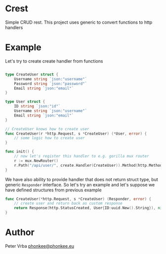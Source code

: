 # Crest

Simple CRUD rest. This project uses generic to convert functions to http handlers

# Example

Let's try to create create handler from functions

```go

type CreateUser struct {
    Username string `json:"username"`
    Password string `json:"password"`
    Email string `json:"email"`
}

type User struct {
    ID string `json:"id"`
    Username string `json:"username"`
    Email string `json:"email"`
}

// CreateUser knows how to create user
func CreateUser(r *http.Request, s *CreateUser) (*User, error) {
    // some logic how to create user
}

func init() {
    // now let's register this handler to e.g. gorilla mux router
    r := mux.NewRouter()
    r.Path("/api/user/", create.Handler(CreateUser)).Method(http.MethodPut)
}
```

We have also ability to provide handler that does not return struct type, but generic `Responder` interface.
So let's try an example and let's suppose we have defined structures from previous example

```go
func CreateUser(*http.Request, s *CreateUser) (Responder, error) {
    // create user and return back as custom response
    return Response(http.StatusCreated, User{ID:uuid.New().String}), nil
}

```

# Author
Peter Vrba <phonkee@phonkee.eu>

